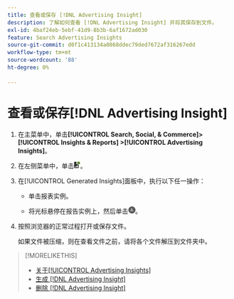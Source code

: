 ```yaml
---
title: 查看或保存 [!DNL Advertising Insight]
description: 了解如何查看 [!DNL Advertising Insight] 并将其保存到文件。
exl-id: 4baf24eb-5ebf-41d9-8b3b-6af1672ad030
feature: Search Advertising Insights
source-git-commit: d0f1c413134a0868ddec79ded7672af316267edd
workflow-type: tm+mt
source-wordcount: '88'
ht-degree: 0%

---
```


# 查看或保存[!DNL Advertising Insight]

1. 在主菜单中，单击&#x200B;**[!UICONTROL Search, Social, & Commerce]> [!UICONTROL Insights & Reports] >[!UICONTROL Advertising Insights]**。

2. 在左侧菜单中，单击![报告](/help/search-social-commerce/assets/insight-reports.png "报告")。

3. 在[!UICONTROL Generated Insights]面板中，执行以下任一操作：

   * 单击报表实例。

   * 将光标悬停在报告实例上，然后单击![下载](/help/search-social-commerce/assets/insight-download.png "下载")。

4. 按照浏览器的正常过程打开或保存文件。

   如果文件被压缩，则在查看文件之前，请将各个文件解压到文件夹中。

>[!MORELIKETHIS]
>
>* [关于[!UICONTROL Advertising Insights]](insight-about.md)
>* [生成 [!DNL Advertising Insight]](insight-generate.md)
>* [删除 [!DNL Advertising Insight]](insight-delete.md)
